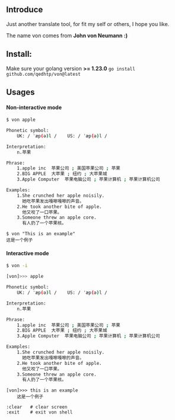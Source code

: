## Introduce
Just another translate tool, for fit my self or others, I hope you like.

The name von comes from **John von Neumann** **:)**

## Install:
Make sure your golang version **>= 1.23.0** 
`go install github.com/qedhtp/von@latest`

## Usages
#### Non-interactive mode

```bash
$ von apple

Phonetic symbol:
    UK: / ˈæp(ə)l /    US: / ˈæp(ə)l /    

Interpretation:
    n.苹果

Phrase:
    1.apple inc  苹果公司 ; 美国苹果公司 ; 苹果
    2.BIG APPLE  大苹果 ; 纽约 ; 大苹果城
    3.Apple Computer  苹果电脑公司 ; 苹果计算机 ; 苹果计算机公司

Examples:
    1.She crunched her apple noisily.
      她吃苹果发出嘎嚓嘎嚓的声音。
    2.He took another bite of apple.
      他又咬了一口苹果。
    3.Someone threw an apple core.
      有人扔了一个苹果核。
```
```
$ von "This is an example"
这是一个例子
```
#### Interactive mode

```bash
$ von -i

[von]>>> apple

Phonetic symbol:
    UK: / ˈæp(ə)l /    US: / ˈæp(ə)l /    

Interpretation:
    n.苹果

Phrase:
    1.apple inc  苹果公司 ; 美国苹果公司 ; 苹果
    2.BIG APPLE  大苹果 ; 纽约 ; 大苹果城
    3.Apple Computer  苹果电脑公司 ; 苹果计算机 ; 苹果计算机公司

Examples:
    1.She crunched her apple noisily.
      她吃苹果发出嘎嚓嘎嚓的声音。
    2.He took another bite of apple.
      他又咬了一口苹果。
    3.Someone threw an apple core.
      有人扔了一个苹果核。
```
```
[von]>>> this is an example
    这是一个例子
```
```
:clear   # clear screen
:exit    # exit von shell
```



